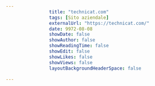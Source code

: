 ---
                title: "technicat.com"
                tags: [Sito aziendale]
                externalUrl: "https://technicat.com/"
                date: 9972-08-08
                showDate: false
                showAuthor: false
                showReadingTime: false
                showEdit: false
                showLikes: false
                showViews: false
                layoutBackgroundHeaderSpace: false
                ---

